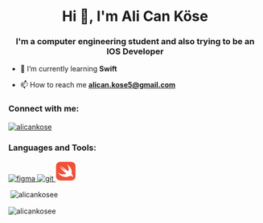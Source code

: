 <h1 align="center">Hi 👋, I'm Ali Can Köse</h1>
<h3 align="center">I'm a computer engineering student and also trying to be an IOS Developer</h3>

- 🌱 I’m currently learning **Swift**

- 📫 How to reach me **alican.kose5@gmail.com**

<h3 align="left">Connect with me:</h3>
<p align="left">
<a href="https://linkedin.com/in/alicankose" target="blank"><img align="center" src="https://raw.githubusercontent.com/rahuldkjain/github-profile-readme-generator/master/src/images/icons/Social/linked-in-alt.svg" alt="alicankose" height="30" width="40" /></a>
</p>

<h3 align="left">Languages and Tools:</h3>
<p align="left"> <a href="https://www.figma.com/" target="_blank" rel="noreferrer"> <img src="https://www.vectorlogo.zone/logos/figma/figma-icon.svg" alt="figma" width="40" height="40"/> </a> <a href="https://git-scm.com/" target="_blank" rel="noreferrer"> <img src="https://www.vectorlogo.zone/logos/git-scm/git-scm-icon.svg" alt="git" width="40" height="40"/> </a> <a href="https://developer.apple.com/swift/" target="_blank" rel="noreferrer"> <img src="https://raw.githubusercontent.com/devicons/devicon/master/icons/swift/swift-original.svg" alt="swift" width="40" height="40"/> </a> </p>

<p>&nbsp;<img align="center" src="https://github-readme-stats.vercel.app/api?username=alicankosee&show_icons=true&locale=en" alt="alicankosee" /></p>

<p><img align="center" src="https://github-readme-streak-stats.herokuapp.com/?user=alicankosee&" alt="alicankosee" /></p>
